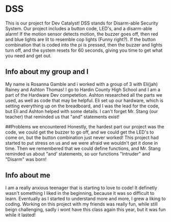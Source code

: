 # DSS
This is our project for Dev Catalyst! DSS stands for Disarm-able Security System. Our project includes a button code, LED's, and a disarm-able alarm! If the motion sensor detects motion, the buzzer goes off, then red and blue lights are lit to resemble cop lights (Funny right?). If the button combination that is coded into the pi is pressed, then the buzzer and lights turn off, and the system resets for 60 seconds, giving you time to get what you need and get out.

## Info about my group and I
My name is Rosanna Gamble and i worked with a group of 3 with Eli(jah) Rainey and Ashton Thomas!
I go to Hardin County High School and I am a part of the Hardware Dev competetion.
Ashton researched all the parts we used, as well as code that may be helpful. Eli set up our hardware, which is setting everything up on the breadboard, and I was the lead for the code, but Eli and Ashton helped with some details. I can't forget Mr. Stang (our teacher) that reminded us that "and" statements exist!

##Problems we encountered
Honestly, the hardest part our project was the code, we could get the buzzer to go off, and we could get the LED's to come on, but the button combination just never worked! This project had started to put stress on us and we were afraid we wouldn't get it done in time. Then we remembered that we could define functions, and Mr. Stang reminded us about "and' statements, so uor functions "Intruder" and "Disarm" was born!

## Info about me
I am a really anxious teenager that is starting to love to code! It definetly wasn't something I liked in the beginning, because it was so difficult to learn. Eventually as I started to understand more and more, I grew a liking to coding. Working on this project with my friends was really fun, while still beign challenging, sadly i wont have this class again this year, but it was fun while it lasted!

